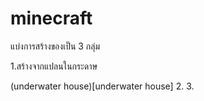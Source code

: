 # minecraft

แบ่งการสร้างของเป็น 3 กลุ่ม

1.สร้างจากแปลนในกระดาษ

(underwater house)[underwater house]
2.
3.
